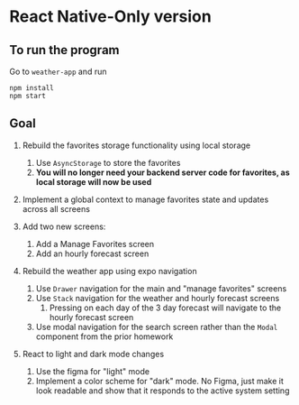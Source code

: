 # React Native-Only version

## To run the program
Go to `weather-app` and run
```shell
npm install
npm start
```

## Goal
1. Rebuild the favorites storage functionality using local storage
    1. Use `AsyncStorage` to store the favorites
    2. **You will no longer need your backend server code for favorites, as local storage will now be used**

2. Implement a global context to manage favorites state and updates across all screens

3. Add two new screens:
    1. Add a Manage Favorites screen
    2. Add an hourly forecast screen

4. Rebuild the weather app using expo navigation
    1. Use `Drawer` navigation for the main and "manage favorites" screens
    2. Use `Stack` navigation for the weather and hourly forecast screens
        1. Pressing on each day of the 3 day forecast will navigate to the hourly forecast screen
    3. Use modal navigation for the search screen rather than the `Modal` component from the prior homework

5. React to light and dark mode changes
    1. Use the figma for "light" mode
    2. Implement a color scheme for "dark" mode. No Figma, just make it look readable and show that it responds to the active system setting